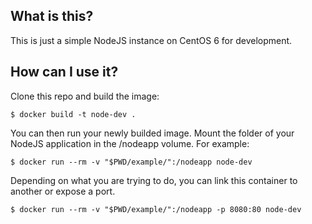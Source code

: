 ## What is this?
This is just a simple NodeJS instance on CentOS 6 for development.

## How can I use it?
Clone this repo and build the image:
```
$ docker build -t node-dev .
```

You can then run your newly builded image. Mount the folder of your NodeJS application in the /nodeapp volume. For example:
```
$ docker run --rm -v "$PWD/example/":/nodeapp node-dev
```

Depending on what you are trying to do, you can link this container to another or expose a port.
```
$ docker run --rm -v "$PWD/example/":/nodeapp -p 8080:80 node-dev
```
